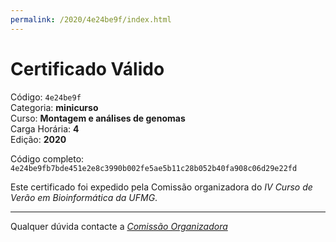 ```yaml
---
permalink: /2020/4e24be9f/index.html
---
```


# Certificado Válido

Código: `4e24be9f`<br>
Categoria: **minicurso**<br>
Curso: **Montagem e análises de genomas**<br>
Carga Horária: **4**<br>
Edição: **2020**<br>


Código completo: `4e24be9fb7bde451e2e8c3990b002fe5ae5b11c28b052b40fa908c06d29e22fd`


Este certificado foi expedido pela Comissão organizadora do *IV Curso de Verão em Bioinformática da UFMG*.

----

Qualquer dúvida contacte a [_Comissão Organizadora_](<mailto:cursobioinfoufmg@gmail.com$subject=[Certificados]>)

